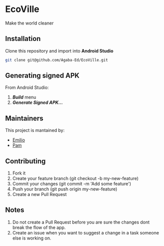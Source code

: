# EcoVille
Make the world cleaner

## Installation
Clone this repository and import into **Android Studio**
```bash
git clone git@github.com/Agaba-Ed/EcoVille.git
```

## Generating signed APK
From Android Studio:
1. ***Build*** menu
2. ***Generate Signed APK...***

## Maintainers
This project is mantained by:
* [Emilio](http://github.com/emilio-kariuki)
* [Pam](http://github.com/Chemutaiselim)


## Contributing

1. Fork it
2. Create your feature branch (git checkout -b my-new-feature)
3. Commit your changes (git commit -m 'Add some feature')
4. Push your branch (git push origin my-new-feature)
5. Create a new Pull Request

## Notes
1. Do not create a Pull Request before you are sure the changes dont break the flow of the app.
2. Create an issue when you want to suggest a change in a task someone else is working on.

